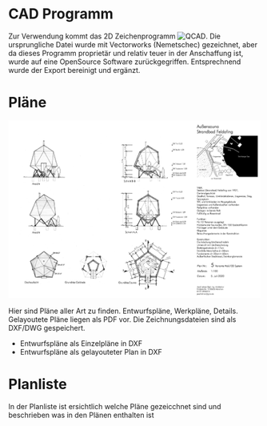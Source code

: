 # CAD Programm
Zur Verwendung kommt das 2D Zeichenprogramm ![QCAD](https://qcad.org/en/). Die ursprungliche Datei wurde mit Vectorworks (Nemetschec) gezeichnet, aber da dieses Programm proprietär und relativ teuer in der Anschaffung ist, wurde auf eine OpenSource Software zurückgegriffen. Entsprechnend wurde der Export bereinigt und ergänzt.

# Pläne
![Plan](OpenSourceSauna-Plan.jpg)

Hier sind Pläne aller Art zu finden. Entwurfspläne, Werkpläne, Details. 
Gelayoutete Pläne liegen als PDF vor. Die Zeichnungsdateien sind als DXF/DWG gespeichert.

- Entwurfspläne als Einzelpläne in DXF
- Entwurfspläne als gelayouteter Plan in DXF

# Planliste
In der Planliste ist ersichtlich welche Pläne gezeicchnet sind und beschrieben was in den Plänen enthalten ist
